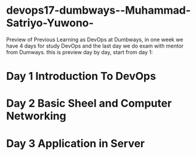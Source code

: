 # devops17-dumbways--Muhammad-Satriyo-Yuwono-
Preview of Previous Learning as DevOps at Dumbways, in one week we have 4 days for study DevOps and the last day we do exam with mentor from Dumways.
this is preview day by day, start from day 1:

# Day 1 Introduction To DevOps

# Day 2 Basic Sheel and Computer Networking

# Day 3 Application in Server
